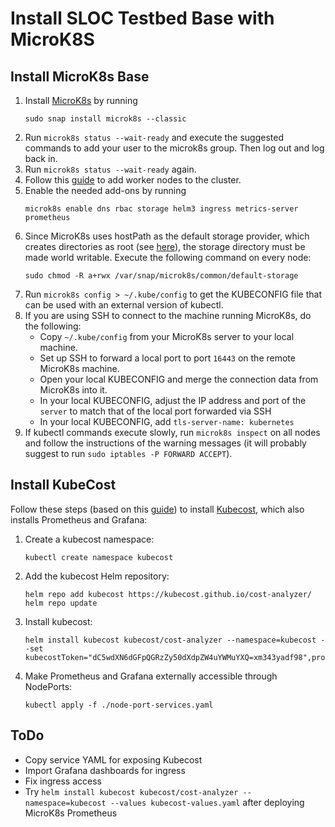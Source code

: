# Install SLOC Testbed Base with MicroK8S

## Install MicroK8s Base

1. Install [MicroK8s](https://microk8s.io) by running
    ```
    sudo snap install microk8s --classic
    ```
1. Run `microk8s status --wait-ready` and execute the suggested commands to add your user to the microk8s group. Then log out and log back in.
1. Run `microk8s status --wait-ready` again.
1. Follow this [guide](https://microk8s.io/docs/clustering) to add worker nodes to the cluster.
1. Enable the needed add-ons by running 
    ```
    microk8s enable dns rbac storage helm3 ingress metrics-server prometheus
    ```
1. Since MicroK8s uses hostPath as the default storage provider, which creates directories as root (see [here](https://github.com/ubuntu/microk8s/issues/737)), the storage directory must be made world writable. Execute the following command on every node:
    ```
    sudo chmod -R a+rwx /var/snap/microk8s/common/default-storage
    ```
1. Run `microk8s config > ~/.kube/config` to get the KUBECONFIG file that can be used with an external version of kubectl.
1. If you are using SSH to connect to the machine running MicroK8s, do the following:
    * Copy `~/.kube/config` from your MicroK8s server to your local machine.
    * Set up SSH to forward a local port to port `16443` on the remote MicroK8s machine.
    * Open your local KUBECONFIG and merge the connection data from MicroK8s into it.
    * In your local KUBECONFIG, adjust the IP address and port of the `server` to match that of the local port forwarded via SSH
    * In your local KUBECONFIG, add `tls-server-name: kubernetes`
1. If kubectl commands execute slowly, run `microk8s inspect` on all nodes and follow the instructions of the warning messages (it will probably suggest to run `sudo iptables -P FORWARD ACCEPT`).


## Install KubeCost

Follow these steps (based on this [guide](https://www.kubecost.com/install.html)) to install [Kubecost](https://www.kubecost.com), which also installs Prometheus and Grafana:

1. Create a kubecost namespace:
    ```
    kubectl create namespace kubecost
    ```
1. Add the kubecost Helm repository:
    ```
    helm repo add kubecost https://kubecost.github.io/cost-analyzer/
    helm repo update
    ```
1. Install kubecost:
    ```
    helm install kubecost kubecost/cost-analyzer --namespace=kubecost --set kubecostToken="dC5wdXN6dGFpQGRzZy50dXdpZW4uYWMuYXQ=xm343yadf98",prometheus.server.persistentVolume.size="5Gi",persistentVolume.dbSize="2.0Gi",persistentVolume.size="2.0Gi"
    ```
1. Make Prometheus and Grafana externally accessible through NodePorts:
    ```
    kubectl apply -f ./node-port-services.yaml
    ```

## ToDo
* Copy service YAML for exposing Kubecost
* Import Grafana dashboards for ingress
* Fix ingress access
* Try `helm install kubecost kubecost/cost-analyzer --namespace=kubecost --values kubecost-values.yaml` after deploying MicroK8s Prometheus
